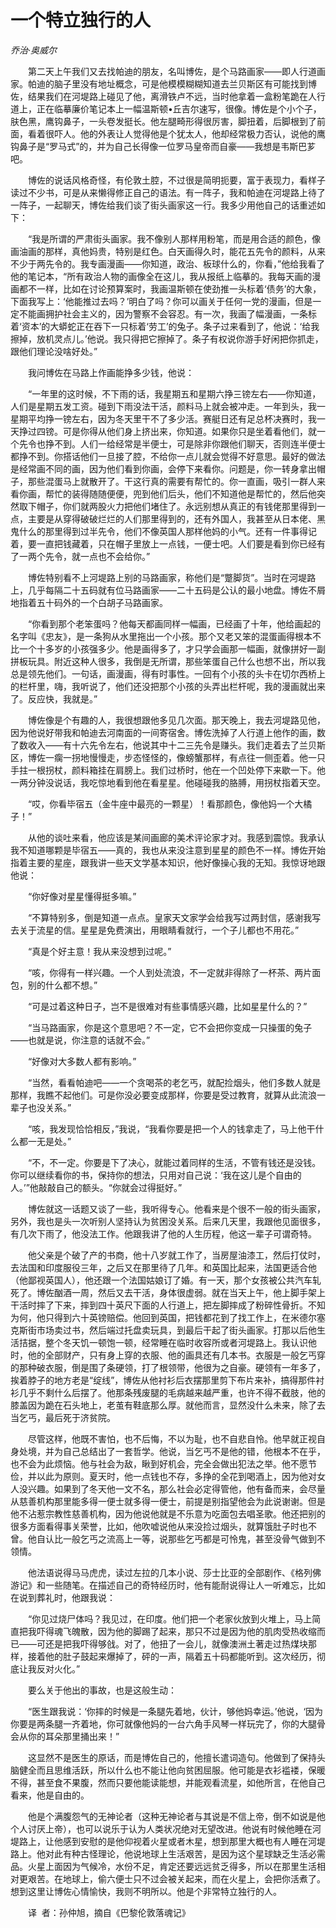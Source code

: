 # 一个特立独行的人

*乔治·奥威尔*

　　第二天上午我们又去找帕迪的朋友，名叫博佐，是个马路画家——即人行道画家。帕迪的脑子里没有地址概念，可是他模模糊糊知道去兰贝斯区有可能找到博佐，结果我们在河堤路上碰见了他，离滑铁卢不远，当时他拿着一盒粉笔跪在人行道上，正在临摹廉价笔记本上一幅温斯顿•丘吉尔速写，很像。博佐是个小个子，肤色黑，鹰钩鼻子，一头卷发挺长。他左腿畸形得很厉害，脚扭着，后脚根到了前面，看着很吓人。他的外表让人觉得他是个犹太人，他却经常极力否认，说他的鹰钩鼻子是“罗马式”的，并为自己长得像一位罗马皇帝而自豪——我想是韦斯巴芗吧。

　　博佐的说话风格奇怪，有伦敦土腔，不过很是简明扼要，富于表现力，看样子读过不少书，可是从来懒得修正自己的语法。有一阵子，我和帕迪在河堤路上待了一阵子，一起聊天，博佐给我们谈了街头画家这一行。我多少用他自己的话重述如下：

　　“我是所谓的严肃街头画家。我不像别人那样用粉笔，而是用合适的颜色，像画油画的那样，真他妈贵，特别是红色。白天画得久时，能花五先令的颜料，从来不少于两先令的。我专画漫画——你知道，政治、板球什么的，你看，”他给我看了他的笔记本，“所有政治人物的画像全在这儿，我从报纸上临摹的。我每天画的漫画都不一样，比如在讨论预算案时，我画温斯顿在使劲推一头标着‘债务’的大象，下面我写上：‘他能推过去吗？’明白了吗？你可以画关于任何一党的漫画，但是一定不能画拥护社会主义的，因为警察不会容忍。有一次，我画了幅漫画，一条标着‘资本’的大蟒蛇正在吞下一只标着‘劳工’的兔子。条子过来看到了，他说：‘给我擦掉，放机灵点儿。’他说。我只得把它擦掉了。条子有权说你游手好闲把你抓走，跟他们理论没啥好处。”

　　我问博佐在马路上作画能挣多少钱，他说：

　　“一年里的这时候，不下雨的话，我星期五和星期六挣三镑左右——你知道，人们是星期五发工资。碰到下雨没法干活，颜料马上就会被冲走。一年到头，我一星期平均挣一镑左右，因为冬天里干不了多少活。赛艇日还有足总杯决赛时，我一天挣过四镑。可是你得从他们身上挤出来，你知道。如果你只是坐着看他们，就一个先令也挣不到。人们一给经常是半便士，可是除非你跟他们聊天，否则连半便士都挣不到。你搭话他们一旦接了腔，不给你一点儿就会觉得不好意思。最好的做法是经常画不同的画，因为他们看到你画，会停下来看你。问题是，你一转身拿出帽子，那些混蛋马上就散开了。干这行真的需要有帮忙的。你一直画，吸引一群人来看你画，帮忙的装得随随便便，兜到他们后头，他们不知道他是帮忙的，然后他突然取下帽子，你们就两股火力把他们堵住了。永远别想从真正的有钱佬那里得到一点，主要是从穿得破破烂烂的人们那里得到的，还有外国人，我甚至从日本佬、黑鬼什么的那里得到过半先令，他们不像英国人那样他妈的小气。还有一件事得记着，要一直把钱藏着，只在帽子里放上一点钱，一便士吧。人们要是看到你已经有了一两个先令，就一点也不会给你。”

　　博佐特别看不上河堤路上别的马路画家，称他们是“蹩脚货”。当时在河堤路上，几乎每隔二十五码就有位马路画家——二十五码是公认的最小地盘。博佐不屑地指着五十码外的一个白胡子马路画家。

　　“你看到那个老笨蛋吗？他每天都画同样一幅画，已经画了十年，他给画起的名字叫《忠友》，是一条狗从水里拖出一个小孩。那个又老又笨的混蛋画得根本不比一个十多岁的小孩强多少。他是画得多了，才只学会画那一幅画，就像拼好一副拼板玩具。附近这种人很多，我倒是无所谓，那些笨蛋自己什么也想不出，所以我总是领先他们。一句话，画漫画，得有时事性。一回有个小孩的头卡在切尔西桥上的栏杆里，嗨，我听说了，他们还没把那个小孩的头弄出栏杆呢，我的漫画就出来了。反应快，我就是。”

　　博佐像是个有趣的人，我很想跟他多见几次面。那天晚上，我去河堤路见他，因为他说好带我和帕迪去河南面的一间寄宿舍。博佐洗掉了人行道上他作的画，数了数收入——有十六先令左右，他说其中十二三先令是赚头。我们走着去了兰贝斯区，博佐一瘸一拐地慢慢走，步态怪怪的，像螃蟹那样，有点往一侧歪着。他一只手拄一根拐杖，颜料箱挂在肩膀上。我们过桥时，他在一个凹处停下来歇一下。他一两分钟没说话，我吃惊地看到他在看星星。他碰碰我的胳膊，用拐杖指着天空。

　　“哎，你看毕宿五（金牛座中最亮的一颗星）！看那颜色，像他妈一个大橘子！”

　　从他的谈吐来看，他应该是某间画廊的美术评论家才对。我感到震惊。我承认我不知道哪颗是毕宿五——真的，我也从来没注意到星星的颜色不一样。博佐开始指着主要的星座，跟我讲一些天文学基本知识，他好像操心我的无知。我惊讶地跟他说：

　　“你好像对星星懂得挺多嘛。”

　　“不算特别多，倒是知道一点点。皇家天文家学会给我写过两封信，感谢我写去关于流星的信。星星是免费演出，用眼睛看就行，一个子儿都也不用花。”

　　“真是个好主意！我从来没想到过呢。”

　　“咳，你得有一样兴趣。一个人到处流浪，不一定就非得除了一杯茶、两片面包，别的什么都不想。”

　　“可是过着这种日子，岂不是很难对有些事情感兴趣，比如星星什么的？”

　　“当马路画家，你是这个意思吧？不一定，它不会把你变成一只操蛋的兔子——也就是说，你注意的话就不会。”

　　“好像对大多数人都有影响。”

　　“当然，看看帕迪吧——一个贪喝茶的老乞丐，就配捡烟头，他们多数人就是那样，我瞧不起他们。可是你没必要变成那样，你要是受过教育，就算从此流浪一辈子也没关系。”

　　“咳，我发现恰恰相反，”我说，“我看你要是把一个人的钱拿走了，马上他干什么都一无是处。”

　　“不，不一定。你要是下了决心，就能过着同样的生活，不管有钱还是没钱。你可以继续看你的书，保持你的想法，只用对自己说：‘我在这儿是个自由的人。’”他敲敲自己的额头。“你就会过得挺好。”

　　博佐就这一话题又谈了一些，我听得专心。他看来是个很不一般的街头画家，另外，我也是头一次听别人坚持认为贫困没关系。后来几天里，我跟他见面很多，有几次下雨了，他没法工作。他跟我讲了他的人生历程，他这一辈子可谓奇特。

　　他父亲是个破了产的书商，他十八岁就工作了，当房屋油漆工，然后打仗时，去法国和印度服役三年，之后又在那里待了几年。和英国比起来，法国更适合他（他鄙视英国人），他还跟一个法国姑娘订了婚。有一天，那个女孩被公共汽车轧死了。博佐酗酒一周，然后又去干活，身体很虚弱。就在当天上午，他上脚手架上干活时摔了下来，摔到四十英尺下面的人行道上，把左脚摔成了粉碎性骨折。不知为何，他只得到六十英镑赔偿。他回到英国，把钱都花到了找工作上，在米德尔塞克斯街市场卖过书，然后端过托盘卖玩具，到最后干起了街头画家。打那以后他生活拮据，整个冬天饥一顿饱一顿，经常睡在临时收容所或者河堤路上。我认识他时，他的全部财产，只有身上穿的衣服、他的画具还有几本书。衣服是一般乞丐穿的那种破衣服，倒是围了条硬领，打了根领带，他很为之自豪。硬领有一年多了，挨着脖子的地方老是“绽线”，博佐从他衬衫后衣摆那里剪下布片来补，搞得那件衬衫几乎不剩什么后摆了。他那条残废腿的毛病越来越严重，也许不得不截肢，他的膝盖因为跪在石头地上，老茧有鞋底那么厚。就他而言，显然没什么未来，除了去当乞丐，最后死于济贫院。

　　尽管这样，他既不害怕，也不后悔，不以为耻，也不自悲自怜。他早就正视自身处境，并为自己总结出了一套哲学。他说，当乞丐不是他的错，他根本不在乎，也不会为此烦恼。他与社会为敌，瞅到好机会，完全会做出犯法之举。他不愿节俭，并以此为原则。夏天时，他一点钱也不存，多挣的全花到喝酒上，因为他对女人没兴趣。如果到了冬天他一文不名，那么社会必定得管他，他有备而来，会尽量从慈善机构那里能多得一便士就多得一便士，前提是别指望他会为此说谢谢。但是他不沾惹宗教性慈善机构，因为他说他就是不乐意为吃面包去唱圣歌。他还把别的很多方面看得事关荣誉，比如，他吹嘘说他从来没捡过烟头，就算饿肚子时也不曾。他自认比一般乞丐之流高上一等，说那些乞丐都是可怜鬼，甚至没骨气做到不领情。

　　他法语说得马马虎虎，读过左拉的几本小说、莎士比亚的全部剧作、《格列佛游记》和一些随笔。在描述自己的奇特经历时，他有能耐说得让人一听难忘，比如在说到葬礼时，他跟我说：

　　“你见过烧尸体吗？我见过，在印度。他们把一个老家伙放到火堆上，马上简直把我吓得魂飞魄散，因为他的脚踢了起来，那只不过是因为他的肌肉受热收缩而已——可还是把我吓得够戗。对了，他扭了一会儿，就像澳洲土著走过热煤块那样，接着他的肚子鼓起来爆掉了，砰的一声，隔着五十码都能听到。这次经历，彻底让我反对火化。”

　　要么关于他出的事故，也是这般生动：

　　“医生跟我说：‘你摔的时候是一条腿先着地，伙计，够他妈幸运。’他说，‘因为你要是两条腿一齐着地，你可就像他妈的一台六角手风琴一样玩完了，你的大腿骨会从你的耳朵那里捅出来！”

　　这显然不是医生的原话，而是博佐自己的，他擅长遣词造句。他做到了保持头脑健全而且思维活跃，所以什么也不能让他向贫困屈服。他可能是衣衫褴褛，保暖不得，甚至食不果腹，然而只要他能读能想，并能观看流星，如他所言，在他自己看来，他是自由的。

　　他是个满腹怨气的无神论者（这种无神论者与其说是不信上帝，倒不如说是他个人讨厌上帝），也可以说乐于认为人类状况绝对无望改进。他说有时候他睡在河堤路上，让他感到安慰的是他仰视着火星或者木星，想到那里大概也有人睡在河堤路上。他对此有种古怪理论，他说地球上生活艰苦，是因为这个星球缺乏生活必需品。火星上面因为气候冷，水份不足，肯定还要远远贫乏得多，所以在那里生活相对更艰苦。在地球上，偷六便士只不过会被关起来，而在火星上，会把你活煮了。想到这里让博佐心情愉快，我则不明所以。他是个非常特立独行的人。

　　译  者：孙仲旭，摘自《巴黎伦敦落魂记》